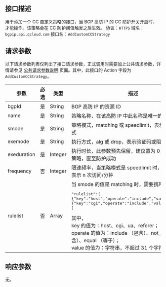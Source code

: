 ## 接口描述
用于添加一个 CC 自定义策略的接口，当 BGP 高防 IP 的 CC 防护开关开启时，才能操作。该策略会在 CC 防护阈值触发之后生效。
协议：`HTTPS`
域名：`bgpip.api.qcloud.com`
接口名：`AddCustomCCStrategy`

## 请求参数
以下请求参数列表仅列出了接口请求参数，正式调用时需要加上公共请求参数，详情请参见 [公共请求参数说明](http://tcecqpoc.fsphere.cn/document/api/213/6976) 页面。其中，此接口的 Action 字段为 `AddCustomCCStrategy`。

| 参数 | 必选 | 类型 | 描述 |
|---------|---------|---------|---------|
| bgpId | 是 | String | BGP 高防 IP 的资源 ID |
| name | 是 | String | 策略名称，在该高防 IP 中此名称是唯一的 |
| smode | 是 | String | 策略模式，matching 或 speedlimit，表示匹配或限速模式 |
| exemode | 是 | String | 执行方式，alg 或 drop，表示验证码或阻断方式 |
| exeduration | 是 | Integer | 执行时长，此参数预先保留，建议置为 0，表示长期执行策略，直至防护成功 |
| frequency | 否 | Integer | 限速频率，当策略模式是 speedlimit 时，要带此参数，表示 n 次访问/分钟 |
| rulelist | 否 | Array | 当 smode 的值是 matching 时，需要携带此参数<pre>"rulelist":[</br>{"key":"host","operate":"include","value":"test1"},</br>{"key":"cgi","operate":"include","value":"test2"}</br>]</pre>其中，</br>key 的值为：host、cgi、ua、referer；</br>operate 的值为：include （包含）、not_include （不包含）、equal （等于）；</br>value 的值为：字符串，不超过 31 个字符 |


## 响应参数
无。 
